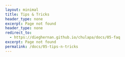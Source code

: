 ```yaml
---
layout: minimal
title: Tips & Tricks
header_type: none
excerpt: Page not found
header_type: none
redirect_to:
  - https://dieghernan.github.io/chulapa/docs/05-faq
excerpt: Page not found
permalink: /docs/05-tips-n-tricks
---
```


